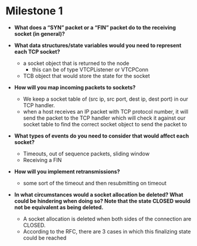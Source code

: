 # Milestone 1


- **What does a “SYN” packet or a “FIN” packet do to the receiving socket (in general)?**



- **What data structures/state variables would you need to represent each TCP socket?**
    - a socket object that is returned to the node
      - this can be of type VTCPListener or VTCPConn 
    - TCB object that would store the state for the socket 

- **How will you map incoming packets to sockets?**
  - We keep a socket table of (src ip, src port, dest ip, dest port) in our TCP handler.
  - when a host receives an IP packet with TCP protocol number, it will send the packet to the TCP handler which will check it against our socket table to find the correct socket object to send the packet to

- **What types of events do you need to consider that would affect each socket?**
    - Timeouts, out of sequence packets, sliding window
    - Receiving a FIN 

- **How will you implement retransmissions?**
    - some sort of the timeout and then resubmitting on timeout 

- **In what circumstances would a socket allocation be deleted? What could be hindering when doing so? Note that the state CLOSED would not be equivalent as being deleted.**
  - A socket allocation is deleted when both sides of the connection are CLOSED.
  - According to the RFC, there are 3 cases in which this finalizing state could be reached

